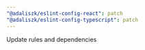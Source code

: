 ```yaml
---
"@adaliszk/eslint-config-react": patch
"@adaliszk/eslint-config-typescript": patch
---
```


Update rules and dependencies
